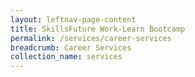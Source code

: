 ```yaml
---
layout: leftnav-page-content
title: SkillsFuture Work-Learn Bootcamp
permalink: /services/career-services
breadcrumb: Career Services
collection_name: services
---
```

